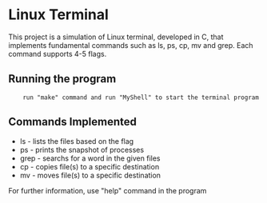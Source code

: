 # Linux Terminal
This project is a simulation of Linux terminal, developed in C, that implements fundamental commands such as ls, ps, cp, mv and grep. Each command supports 4-5 flags.

## Running the program
        run "make" command and run "MyShell" to start the terminal program
## Commands Implemented

- ls - lists the files based on the flag
- ps - prints the snapshot of processes
- grep - searchs for a word in the given files
- cp - copies file(s) to a specific destination
- mv - moves file(s) to a specific destination

For further information, use "help" command in the program
